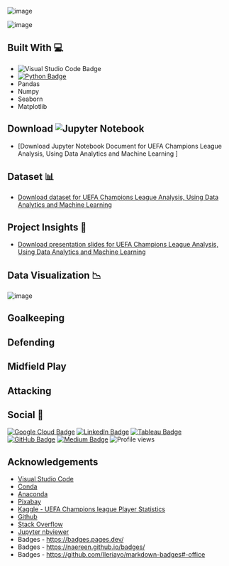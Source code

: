 ![image](https://user-images.githubusercontent.com/96287600/170814988-af52b1d1-1f64-4979-8046-bc38d25cbdcb.png)

![image](https://user-images.githubusercontent.com/96287600/170815181-d2bd7f6d-34d0-43a3-ab9f-52249de68c25.png)


## Built With 💻

- ![Visual Studio Code Badge](https://img.shields.io/badge/Visual%20Studio%20Code-007ACC?logo=visualstudiocode&logoColor=fff&style=flat)
- [![Python Badge](https://img.shields.io/badge/Python-3776AB?logo=python&logoColor=fff&style=flat)](https://www.python.org/)
- Pandas
- Numpy
- Seaborn
- Matplotlib


## Download ![Jupyter Notebook](https://img.shields.io/badge/jupyter-%23FA0F00.svg?style=for-the-badge&logo=jupyter&logoColor=white)

- [Download Jupyter Notebook Document for UEFA Champions League Analysis, Using Data Analytics and Machine Learning ]

## Dataset 📊

- [Download dataset for UEFA Champions League Analysis, Using Data Analytics and Machine Learning ](https://www.kaggle.com/datasets/sarangpurandare/uefa-champions-league-player-statistics)

## Project Insights 📖
- [Download presentation slides for UEFA Champions League Analysis, Using Data Analytics and Machine Learning](https://docs.google.com/presentation/d/1YaUrGR3hIyaN1oUaHcX94vuOeoDO3ZESnlz1BEFV-KM/edit?usp=sharing)

## Data Visualization 📉

![image](https://user-images.githubusercontent.com/96287600/170815097-553b7cfe-1e1d-410b-92ef-13befa7d8154.png)

## Goalkeeping

## Defending

## Midfield Play

## Attacking


## Social 📧 

[![Google Cloud Badge](https://img.shields.io/badge/Google%20Cloud-4285F4?logo=googlecloud&logoColor=fff&style=flat)](https://www.cloudskillsboost.google/public_profiles/c2ff4f8e-4f42-4380-b038-73104c7d98fc) [![LinkedIn Badge](https://img.shields.io/badge/LinkedIn-0A66C2?logo=linkedin&logoColor=fff&style=flat)](https://www.linkedin.com/in/abdrauf26/) [![Tableau Badge](https://img.shields.io/badge/Tableau-E97627?logo=tableau&logoColor=fff&style=flat)](https://public.tableau.com/app/profile/mohamed.abdul.rauf) [![GitHub Badge](https://img.shields.io/badge/GitHub-181717?logo=github&logoColor=fff&style=flat)](https://github.com/abdrauf26) [![Medium Badge](https://img.shields.io/badge/Medium-000?logo=medium&logoColor=fff&style=flat)](https://medium.com/@rauf.yusope) ![Profile views](https://gpvc.arturio.dev/abdrauf26) 

## Acknowledgements

- [Visual Studio Code](https://code.visualstudio.com/)
- [Conda](https://docs.conda.io/en/latest/)
- [Anaconda](https://anaconda.org/)
- [Pixabay](https://pixabay.com/)
- [Kaggle - UEFA Champions league Player Statistics](https://www.kaggle.com/datasets/sarangpurandare/uefa-champions-league-player-statistics)
- [Github](https://github.com/)
- [Stack Overflow](https://stackoverflow.com/)
- [Jupyter nbviewer](https://nbviewer.org/)
- Badges - https://badges.pages.dev/
- Badges - https://naereen.github.io/badges/
- Badges - https://github.com/Ileriayo/markdown-badges#-office
